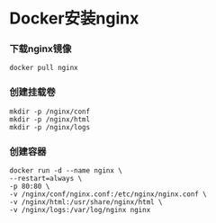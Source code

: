 # Docker安装nginx

### 下载nginx镜像

```shell
docker pull nginx
```

### 创建挂载卷

```shell
mkdir -p /nginx/conf
mkdir -p /nginx/html
mkdir -p /nginx/logs
```

### 创建容器

```shell
docker run -d --name nginx \
--restart=always \
-p 80:80 \
-v /nginx/conf/nginx.conf:/etc/nginx/nginx.conf \
-v /nginx/html:/usr/share/nginx/html \
-v /nginx/logs:/var/log/nginx nginx 
```

